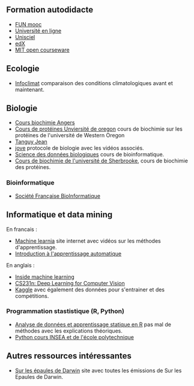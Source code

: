 ## Formation autodidacte

* [FUN mooc](https://lms.fun-mooc.fr/dashboard)
* [Université en ligne](https://uel.unisciel.fr/)
* [Unisciel](http://www.unisciel.fr/)
* [edX](https://www.edx.org/learn/)
* [MIT open courseware](https://ocw.mit.edu/search/)

## Ecologie

* [Infoclimat](https://www.infoclimat.fr/climatologie/annee/2023/nice-cote-d-azur/valeurs/07690.html) comparaison des conditions climatologiques avant et maintenant.

## Biologie

* [Cours biochimie Angers](https://biochimej.univ-angers.fr/Page2/COURS/index.html)
* [Cours de protéines Unviersité de oregon](https://wou.edu/chemistry/courses/online-chemistry-textbooks/ch450-and-ch451-biochemistry-defining-life-at-the-molecular-level/chapter-2-protein-structure/) cours de biochimie sur les protéines de l'université de Western Oregon
* [Tanguy Jean](https://www.svt-tanguy-jean.com/)</a>
* [jove](https://www.jove.com/fr/) protocole de biologie avec les vidéos associés.
* [Science des données biologiques](https://wp.sciviews.org/sdd-umons-2020/vue-g%C3%A9n%C3%A9rale-du-cours.html) cours de bioinformatique.
* [Cours de biochimie de l'université de Sherbrooke](https://biochimiedesproteines.espaceweb.usherbrooke.ca/index.php), cours de biochimie des protéines.

### Bioinformatique

* [Société Française BioInformatique](https://www.sfbi.fr/)

## Informatique et data mining

En francais :

* [Machine learnia](https://machinelearnia.com/machine-learning/) site internet avec vidéos sur les méthodes d'apprentissage.
* [Introduction à l'apprentissage automatique](https://projeduc.github.io/intro_apprentissage_automatique/)

En anglais :

* [Inside machine learning](https://inside-machinelearning.com/)
* [CS231n: Deep Learning for Computer Vision](https://cs231n.github.io/)
* [Kaggle](https://www.kaggle.com) avec également des données pour s'entrainer et des compétitions.

### Programmation stastistique (R, Python)

* [Analyse de données et apprentissage statique en R](https://veroniquetremblay.github.io/analyse_de_donnees_et_apprentissage_statistique_en_R/) pas mal de méthodes avec les explications théoriques.
* [Python cours INSEA et de l'école polytechnique](http://www.xavierdupre.fr/)

## Autres ressources intéressantes

* [Sur les épaules de Darwin](http://www.clementgrimal.fr/darwin/) site avec toutes les émissions de Sur les Epaules de Darwin.
